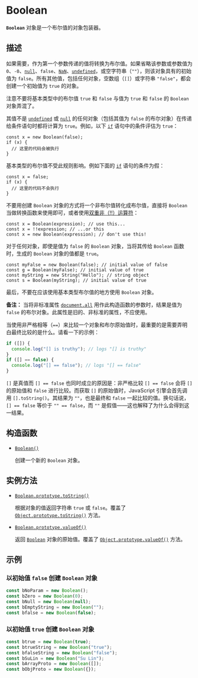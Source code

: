 # Boolean

**`Boolean`** 对象是一个布尔值的对象包装器。

## 描述

如果需要，作为第一个参数传递的值将转换为布尔值。如果省略该参数或参数值为 `0`、`-0`、[`null`](https://developer.mozilla.org/zh-CN/docs/Web/JavaScript/Reference/Operators/null)、`false`、[`NaN`](https://developer.mozilla.org/zh-CN/docs/Web/JavaScript/Reference/Global_Objects/NaN)、[`undefined`](https://developer.mozilla.org/zh-CN/docs/Web/JavaScript/Reference/Global_Objects/undefined)，或空字符串（`""`），则该对象具有的初始值为 `false`。所有其他值，包括任何对象，空数组（`[]`）或字符串 `"false"`，都会创建一个初始值为 `true` 的对象。

注意不要将基本类型中的布尔值 `true` 和 `false` 与值为 `true` 和 `false` 的 `Boolean` 对象弄混了。

其值不是 [`undefined`](https://developer.mozilla.org/zh-CN/docs/Web/JavaScript/Reference/Global_Objects/undefined) 或 [`null`](https://developer.mozilla.org/zh-CN/docs/Web/JavaScript/Reference/Operators/null) 的任何对象（包括其值为 `false` 的布尔对象）在传递给条件语句时都将计算为 `true`。例如，以下 [`if`](https://developer.mozilla.org/zh-CN/docs/Web/JavaScript/Reference/Statements/if...else) 语句中的条件评估为 `true`：

```
const x = new Boolean(false);
if (x) {
  // 这里的代码会被执行
}
```

基本类型的布尔值不受此规则影响。例如下面的 [`if`](https://developer.mozilla.org/zh-CN/docs/Web/JavaScript/Reference/Statements/if...else) 语句的条件为假：

```
const x = false;
if (x) {
  // 这里的代码不会执行
}
```

不要用创建 `Boolean` 对象的方式将一个非布尔值转化成布尔值，直接将 `Boolean` 当做转换函数来使用即可，或者使用[双重非（!!）运算符](https://developer.mozilla.org/zh-CN/docs/Web/JavaScript/Reference/Operators/Logical_NOT#double_not_!!)：

```
const x = Boolean(expression); // use this...
const x = !!expression; // ...or this
const x = new Boolean(expression); // don't use this!
```

对于任何对象，即使是值为 `false` 的 `Boolean` 对象，当将其传给 `Boolean` 函数时，生成的 `Boolean` 对象的值都是 `true`。

```
const myFalse = new Boolean(false); // initial value of false
const g = Boolean(myFalse); // initial value of true
const myString = new String("Hello"); // string object
const s = Boolean(myString); // initial value of true
```

最后，不要在应该使用基本类型布尔值的地方使用 `Boolean` 对象。

**备注：** 当将非标准属性 [`document.all`](https://developer.mozilla.org/zh-CN/docs/Web/API/Document#属性) 用作此构造函数的参数时，结果是值为 `false` 的布尔对象。此属性是旧的、非标准的属性，不应使用。

当使用非严格相等（`==`）来比较一个对象和布尔原始值时，最重要的是需要弄明白最终比较的是什么。请看一下的示例：

```js
if ([]) {
  console.log("[] is truthy"); // logs "[] is truthy"
}
if ([] == false) {
  console.log("[] == false"); // logs "[] == false"
}
```

`[]` 是真值而 `[] == false` 也同时成立的原因是：非严格比较 `[] == false` 会将 `[]` 的原始值和 `false` 进行比较。而获取 `[]` 的原始值时，JavaScript 引擎会首先调用 `[].toString()`。其结果为 `""`，也是最终和 `false` 一起比较的值。换句话说，`[] == false` 等价于 `"" == false`，而 `""` 是假值——这也解释了为什么会得到这一结果。

## 构造函数

-   [`Boolean()`](https://developer.mozilla.org/zh-CN/docs/Web/JavaScript/Reference/Global_Objects/Boolean/Boolean)

    创建一个新的 `Boolean` 对象。

## 实例方法

-   [`Boolean.prototype.toString()`](https://developer.mozilla.org/zh-CN/docs/Web/JavaScript/Reference/Global_Objects/Boolean/toString)

    根据对象的值返回字符串 `true` 或 `false`。覆盖了 [`Object.prototype.toString()`](https://developer.mozilla.org/zh-CN/docs/Web/JavaScript/Reference/Global_Objects/Object/toString) 方法。

-   [`Boolean.prototype.valueOf()`](https://developer.mozilla.org/zh-CN/docs/Web/JavaScript/Reference/Global_Objects/Boolean/valueOf)

    返回 [`Boolean`](https://developer.mozilla.org/zh-CN/docs/Web/JavaScript/Reference/Global_Objects/Boolean) 对象的原始值。覆盖了 [`Object.prototype.valueOf()`](https://developer.mozilla.org/zh-CN/docs/Web/JavaScript/Reference/Global_Objects/Object/valueOf) 方法。

## 示例

### 以初始值 `false` 创建 `Boolean` 对象

```js
const bNoParam = new Boolean();
const bZero = new Boolean(0);
const bNull = new Boolean(null);
const bEmptyString = new Boolean("");
const bfalse = new Boolean(false);
```

### 以初始值 `true` 创建 `Boolean` 对象

```js
const btrue = new Boolean(true);
const btrueString = new Boolean("true");
const bfalseString = new Boolean("false");
const bSuLin = new Boolean("Su Lin");
const bArrayProto = new Boolean([]);
const bObjProto = new Boolean({});
```